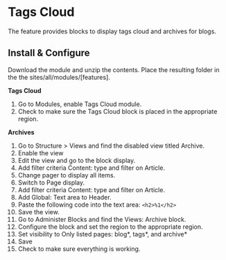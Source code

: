 # Tags Cloud
The feature provides blocks to display tags cloud and archives for blogs.

## Install & Configure
Download the module and unzip the contents. Place the resulting folder in the the sites/all/modules/[features].  

**Tags Cloud**

1. Go to Modules, enable Tags Cloud module.
2. Check to make sure the Tags Cloud block is placed in the appropriate region.

**Archives**

1. Go to Structure > Views and find the disabled view titled Archive.
2. Enable the view
3. Edit the view and go to the block display.
4. Add filter criteria Content: type and filter on Article.
5. Change pager to display all items.
6. Switch to Page display.
7. Add filter criteria Content: type and filter on Article.
8. Add Global: Text area to Header.
9. Paste the following code into the text area: `<h2>%1</h2>`
10. Save the view.
11. Go to Administer Blocks and find the Views: Archive block.
12. Configure the block and set the region to the appropriate region.
13. Set visibility to Only listed pages: blog*, tags*, and archive*
14. Save
15. Check to make sure everything is working.
